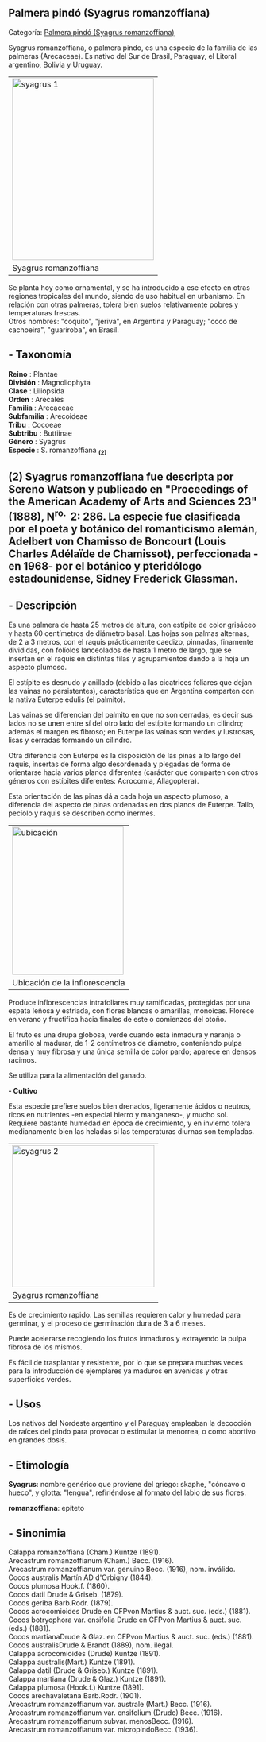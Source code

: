 ## Palmera pindó (Syagrus romanzoffiana)

Categoría: [Palmera pindó (Syagrus romanzoffiana)](http://descubrircorrientes.com.ar/2012/index.php/2585-geografia/6-fitogeografia/vegetacion-y-flora/palmera-pindo-syagrus-romanzoffiana)

Syagrus romanzoffiana, o palmera pindo, es una especie de la familia de las palmeras (Arecaceae). Es nativo del Sur de Brasil, Paraguay, el Litoral argentino, Bolivia y Uruguay.

<table><tbody><tr><td><img src="http://descubrircorrientes.com.ar/2012/index.php/2585-geografia/6-fitogeografia/vegetacion-y-flora/images/fotos_de_geografia/syagrus%201.jpg" width="285" height="366" alt="syagrus 1"></td></tr><tr><td><span><span><span>Syagrus romanzoffiana</span></span></span></td></tr></tbody></table>

Se planta hoy como ornamental, y se ha introducido a ese efecto en otras regiones tropicales del mundo, siendo de uso habitual en urbanismo. En relación con otras palmeras, tolera bien suelos relativamente pobres y temperaturas frescas.  
Otros nombres: "coquito", "jeriva", en Argentina y Paraguay; "coco de cachoeira", "guariroba", en Brasil.

## **\- Taxonomía**

**Reino** : Plantae  
**División** : Magnoliophyta  
**Clase** : Liliopsida  
**Orden** : Arecales  
**Familia** : Arecaceae  
**Subfamilia** : Arecoideae  
**Tribu** : Cocoeae  
**Subtribu** : Buttiinae  
**Género** : Syagrus  
**Especie** : S. romanzoffiana <sub><strong><span><span> (2)</span></span></strong></sub>  

## **(2)** Syagrus romanzoffiana fue descripta por Sereno Watson y publicado en "Proceedings of the American Academy of Arts and Sciences 23" (1888), N<sup><span><span>ro. </span></span></sup>  2: 286. La especie fue clasificada por el poeta y botánico del romanticismo alemán, Adelbert von Chamisso de Boncourt (Louis Charles Adélaïde de Chamissot), perfeccionada -en 1968- por el botánico y pteridólogo estadounidense, Sidney Frederick Glassman.

## **\- Descripción**

Es una palmera de hasta 25 metros de altura, con estípite de color grisáceo y hasta 60 centímetros de diámetro basal. Las hojas son palmas alternas, de 2 a 3 metros, con el raquis prácticamente caedizo, pinnadas, finamente divididas, con folíolos lanceolados de hasta 1 metro de largo, que se insertan en el raquis en distintas filas y agrupamientos dando a la hoja un aspecto plumoso.

El estípite es desnudo y anillado (debido a las cicatrices foliares que dejan las vainas no persistentes), característica que en Argentina comparten con la nativa Euterpe edulis (el palmito).

Las vainas se diferencian del palmito en que no son cerradas, es decir sus lados no se unen entre sí del otro lado del estípite formando un cilindro; además el margen es fibroso; en Euterpe las vainas son verdes y lustrosas, lisas y cerradas formando un cilindro.

Otra diferencia con Euterpe es la disposición de las pinas a lo largo del raquis, insertas de forma algo desordenada y plegadas de forma de orientarse hacia varios planos diferentes (carácter que comparten con otros géneros con estípites diferentes: Acrocomia, Allagoptera).

Esta orientación de las pinas dá a cada hoja un aspecto plumoso, a diferencia del aspecto de pinas ordenadas en dos planos de Euterpe. Tallo, pecíolo y raquis se describen como inermes.

<table><tbody><tr><td><img src="http://descubrircorrientes.com.ar/2012/index.php/2585-geografia/6-fitogeografia/vegetacion-y-flora/images/fotos_de_geografia/ubicacin.jpg" width="224" height="298" alt="ubicación"></td></tr><tr><td><span>Ubicación de la inflorescencia</span></td></tr></tbody></table>

Produce inflorescencias intrafoliares muy ramificadas, protegidas por una espata leñosa y estriada, con flores blancas o amarillas, monoicas. Florece en verano y fructifica hacia finales de este o comienzos del otoño.

El fruto es una drupa globosa, verde cuando está inmadura y naranja o amarillo al madurar, de 1-2 centímetros de diámetro, conteniendo pulpa densa y muy fibrosa y una única semilla de color pardo; aparece en densos racimos.

Se utiliza para la alimentación del ganado.

**\- Cultivo**

Esta especie prefiere suelos bien drenados, ligeramente ácidos o neutros, ricos en nutrientes -en especial hierro y manganeso-, y mucho sol. Requiere bastante humedad en época de crecimiento, y en invierno tolera medianamente bien las heladas si las temperaturas diurnas son templadas.

<table><tbody><tr><td><img src="http://descubrircorrientes.com.ar/2012/index.php/2585-geografia/6-fitogeografia/vegetacion-y-flora/images/fotos_de_geografia/syagrus%202.jpg" width="286" height="286" alt="syagrus 2"></td></tr><tr><td><span>Syagrus romanzoffiana</span></td></tr></tbody></table>

Es de crecimiento rapido. Las semillas requieren calor y humedad para germinar, y el proceso de germinación dura de 3 a 6 meses.

Puede acelerarse recogiendo los frutos inmaduros y extrayendo la pulpa fibrosa de los mismos.

Es fácil de trasplantar y resistente, por lo que se prepara muchas veces para la introducción de ejemplares ya maduros en avenidas y otras superficies verdes.

## **\- Usos**

Los nativos del Nordeste argentino y el Paraguay empleaban la decocción de raíces del pindo para provocar o estimular la menorrea, o como abortivo en grandes dosis.

## **\- Etimología**

**Syagrus**: nombre genérico que proviene del griego: skaphe, "cóncavo o hueco", y glotta: "lengua", refiriéndose al formato del labio de sus flores.

**romanzoffiana**: epíteto

## **\- Sinonimia**

Calappa romanzoffiana (Cham.) Kuntze (1891).  
Arecastrum romanzoffianum (Cham.) Becc. (1916).  
Arecastrum romanzoffianum var. genuino Becc. (1916), nom. inválido.  
Cocos australis Martín AD d'Orbigny (1844).  
Cocos plumosa Hook.f. (1860).  
Cocos datil Drude & Griseb. (1879).  
Cocos geriba Barb.Rodr. (1879).  
Cocos acrocomioides Drude en CFPvon Martius & auct. suc. (eds.) (1881).  
Cocos botryophora var. ensifolia Drude en CFPvon Martius & auct. suc. (eds.) (1881).  
Cocos martianaDrude & Glaz. en CFPvon Martius & auct. suc. (eds.) (1881).  
Cocos australisDrude & Brandt (1889), nom. ilegal.  
Calappa acrocomioides (Drude) Kuntze (1891).  
Calappa australis(Mart.) Kuntze (1891).  
Calappa datil (Drude & Griseb.) Kuntze (1891).  
Calappa martiana (Drude & Glaz.) Kuntze (1891).  
Calappa plumosa (Hook.f.) Kuntze (1891).  
Cocos arechavaletana Barb.Rodr. (1901).  
Arecastrum romanzoffianum var. australe (Mart.) Becc. (1916).  
Arecastrum romanzoffianum var. ensifolium (Drudo) Becc. (1916).  
Arecastrum romanzoffianum subvar. menosBecc. (1916).  
Arecastrum romanzoffianum var. micropindoBecc. (1936).